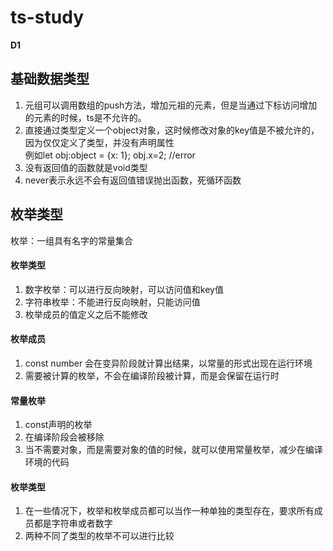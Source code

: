 # ts-study

**D1**
## 基础数据类型
1. 元组可以调用数组的push方法，增加元祖的元素，但是当通过下标访问增加的元素的时候，ts是不允许的。
2. 直接通过类型定义一个object对象，这时候修改对象的key值是不被允许的，因为仅仅定义了类型，并没有声明属性  
例如let obj:object = {x: 1}; obj.x=2; //error
3. 没有返回值的函数就是void类型
4. never表示永远不会有返回值错误抛出函数，死循环函数

## 枚举类型
枚举：一组具有名字的常量集合
#### 枚举类型
1. 数字枚举：可以进行反向映射，可以访问值和key值
2. 字符串枚举：不能进行反向映射，只能访问值
3. 枚举成员的值定义之后不能修改
#### 枚举成员
1. const number 会在变异阶段就计算出结果，以常量的形式出现在运行环境
2. 需要被计算的枚举，不会在编译阶段被计算，而是会保留在运行时
#### 常量枚举  
1. const声明的枚举  
2. 在编译阶段会被移除
3. 当不需要对象，而是需要对象的值的时候，就可以使用常量枚举，减少在编译环境的代码
#### 枚举类型
1. 在一些情况下，枚举和枚举成员都可以当作一种单独的类型存在，要求所有成员都是字符串或者数字
2. 两种不同了类型的枚举不可以进行比较
